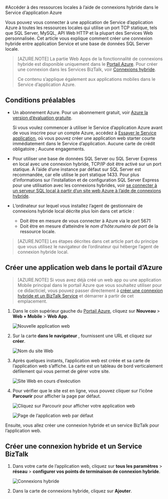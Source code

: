 <properties 
    pageTitle="Accéder à des ressources locales à l’aide de connexions hybride dans le Service d’application Azure" 
    description="Créer une connexion entre une application web dans le Service d’application Azure et d’une ressource locale qui utilise un port TCP statique" 
    services="app-service" 
    documentationCenter="" 
    authors="cephalin" 
    manager="wpickett" 
    editor="mollybos"/>

<tags 
    ms.service="app-service" 
    ms.workload="na" 
    ms.tgt_pltfrm="na" 
    ms.devlang="na" 
    ms.topic="article" 
    ms.date="02/03/2016" 
    ms.author="cephalin"/>

#<a name="access-on-premises-resources-using-hybrid-connections-in-azure-app-service"></a>Accéder à des ressources locales à l’aide de connexions hybride dans le Service d’application Azure

Vous pouvez vous connecter à une application de Service d’application Azure à toutes les ressources locales qui utilise un port TCP statique, tels que SQL Server, MySQL, API Web HTTP et la plupart des Services Web personnalisée. Cet article vous explique comment créer une connexion hybride entre application Service et une base de données SQL Server locale.

> [AZURE.NOTE] La partie Web Apps de la fonctionnalité de connexions hybride est disponible uniquement dans le [Portail Azure](https://portal.azure.com). Pour créer une connexion dans les Services BizTalk, voir [Connexions hybride](http://go.microsoft.com/fwlink/p/?LinkID=397274). 
> 
> Ce contenu s’applique également aux applications mobiles dans le Service d’application Azure. 

## <a name="prerequisites"></a>Conditions préalables
- Un abonnement Azure. Pour un abonnement gratuit, voir [Azure la version d’évaluation gratuite](https://azure.microsoft.com/pricing/free-trial/). 
 
    Si vous voulez commencer à utiliser le Service d’application Azure avant de vous inscrire pour un compte Azure, accédez à [Essayer le Service application](http://go.microsoft.com/fwlink/?LinkId=523751), où vous pouvez créer une application web starter courte immédiatement dans le Service d’application. Aucune carte de crédit obligatoire ; Aucune engagements.

- Pour utiliser une base de données SQL Server ou SQL Server Express en local avec une connexion hybride, TCP/IP doit être activé sur un port statique. À l’aide d’une instance par défaut sur SQL Server est recommandée, car elle utilise le port statique 1433. Pour plus d’informations sur l’installation et de configuration SQL Server Express pour une utilisation avec les connexions hybrides, voir [se connecter à un serveur SQL local à partir d’un site web Azure à l’aide de connexions hybride](http://go.microsoft.com/fwlink/?LinkID=397979).

- L’ordinateur sur lequel vous installez l’agent de gestionnaire de connexions hybride local décrite plus loin dans cet article :

    - Doit être en mesure de vous connecter à Azure via le port 5671
    - Doit être en mesure d’atteindre le *nom d’hôte*:*numéro de port* de la ressource locale. 

> [AZURE.NOTE] Les étapes décrites dans cet article part du principe que vous utilisez le navigateur de l’ordinateur qui héberge l’agent de connexion hybride local.


## <a name="create-a-web-app-in-the-azure-portal"></a>Créer une application web dans le portail d’Azure ##

> [AZURE.NOTE] Si vous avez déjà créé un web app ou une application Mobile principal dans le portail Azure que vous souhaitez utiliser pour ce didacticiel, vous pouvez passer directement à [créer une connexion hybride et un BizTalk Service](#CreateHC) et démarrer à partir de cet emplacement.

1. Dans le coin supérieur gauche du [Portail Azure](https://portal.azure.com), cliquez sur **Nouveau** > **Web + Mobile** > **Web App**.
    
    ![Nouvelle application web][NewWebsite]
    
2. Sur la carte **dans le navigateur** , fournissent une URL et cliquez sur **créer**. 
    
    ![Nom du site Web][WebsiteCreationBlade]
    
3. Après quelques instants, l’application web est créée et sa carte de l’application web s’affiche. La carte est un tableau de bord verticalement défilement qui vous permet de gérer votre site.
    
    ![Site Web en cours d’exécution][WebSiteRunningBlade]
    
4. Pour vérifier que le site est en ligne, vous pouvez cliquer sur l’icône **Parcourir** pour afficher la page par défaut.
    
    ![Cliquez sur Parcourir pour afficher votre application web][Browse]
    
    ![Page de l’application web par défaut][DefaultWebSitePage]
    
Ensuite, vous allez créer une connexion hybride et un service BizTalk pour l’application web.

<a name="CreateHC"></a>
## <a name="create-a-hybrid-connection-and-a-biztalk-service"></a>Créer une connexion hybride et un Service BizTalk ##

1. Dans votre carte de l’application web, cliquez sur **tous les paramètres** > **réseau** > **configurer vos points de terminaison de connexion hybride**.
    
    ![Connexions hybride][CreateHCHCIcon]
    
2. Dans la carte de connexions hybride, cliquez sur **Ajouter**.
    
    <!-- ![Add a hybrid connnection][CreateHCAddHC]
-->
    
3. La carte **d’Ajouter une connexion hybride** s’ouvre.  Dans la mesure où il s’agit de votre première connexion hybride, l’option **nouvelle connexion hybride** est présélectionnée, et la carte de **créer une connexion hybride** s’ouvre pour vous.
    
    ![Créer une connexion hybride][TwinCreateHCBlades]
    
    Sur la **carte de connexion hybride créer**:
    - Pour **nom**, attribuez un nom pour la connexion.
    - Pour **nom d’hôte**, entrez le nom de l’ordinateur local qui héberge la ressource.
    - **Port**, entrez le numéro de port que votre ressource en local utilise (1433 pour une instance SQL Server par défaut).
    - Cliquez sur **argumentaire entreprise parler Service**


4. La carte de **Création de BizTalk Service** s’ouvre. Entrez un nom pour le service BizTalk, puis cliquez sur **OK**.
    
    ![Créer le service BizTalk][CreateHCCreateBTS]
    
    La carte de **Création de BizTalk Service** se ferme et vous revenez à la carte de **créer une connexion hybride** .
    
5. Dans la carte de connexion hybride de créer, cliquez sur **OK**. 
    
    ![Cliquez sur OK][CreateBTScomplete]
    
6. Lorsque le processus se termine, la zone de notification dans le portail vous informe que la connexion a été créée.
    < ! situés à TODO

    Tout échoue lors de cette étape. Je ne parviens pas à créer un service BizTalk dans le portail dogfood. J’ai basculer vers le portail classique (portail complète) et créé le service BizTalk mais il ne fait rien pour vous permettre de lier les - lorsque vous avez terminé l’étape de connexion hybride créer, vous obtenez l’erreur suivante la création de connexion hybride RelecIoudHC a échoué. Le type de ressource est introuvable dans l’espace de noms « Microsoft.BizTaIkServices pour api version 2014-06-01 ».
    
    L’erreur indique qu’il n’a pas pu trouver le type, pas l’instance.
    ![Notification de succès][CreateHCSuccessNotification]
    -->
7. Sur la carte de l’application web, l’icône **connexions hybride** indique maintenant que 1 connexion hybride a été créée.
    
    ![Connexion d’un environnement hybride créée][CreateHCOneConnectionCreated]
    
À ce stade, vous avez terminé une partie importante de l’infrastructure cloud hybride connexion. Ensuite, vous allez créer une pièce locale correspondante.

<a name="InstallHCM"></a>
## <a name="install-the-on-premises-hybrid-connection-manager-to-complete-the-connection"></a>Installer le Gestionnaire de connexions hybride local pour effectuer la connexion ##

1. Sur la carte de l’application web, cliquez sur **tous les paramètres** > **réseau** > **configurer vos points de terminaison de connexion hybride**. 
    
    ![Icône de connexions hybride][HCIcon]
    
2. Sur la carte de **connexions hybride** , la colonne **statut** pour le point de terminaison récemment ajoutée affiche **pas connecté**. Cliquez sur la connexion pour le configurer.
    
    ![Non connecté][NotConnected]
    
    La carte de connexion hybride s’ouvre.
    
    ![NotConnectedBlade][NotConnectedBlade]
    
3. Dans la carte, cliquez sur **Le programme d’installation récepteur**.
    
    ![Cliquez sur le programme d’installation récepteur][ClickListenerSetup]
    
4. La carte de **Propriétés de connexion hybride** s’ouvre. Sous **Gestionnaire de connexions hybrides en local**, sélectionnez **Cliquez ici pour installer**.
    
    ![Cliquez ici pour installer][ClickToInstallHCM]
    
5. Dans l’Application exécutée avertissement boîte de dialogue sécurité, cliquez sur **exécuter** pour continuer.
    
    ![Sélectionnez Exécuter pour continuer][ApplicationRunWarning]
    
6.  Dans la boîte de dialogue **Contrôle de compte d’utilisateur** , cliquez sur **Oui**.
    
    ![Cliquez sur Oui][UAC]
    
7. Le Gestionnaire de connexions hybride est téléchargé et installé pour vous. 
    
    ![L’installation][HCMInstalling]
    
8. Une fois l’installation terminée, cliquez sur **Fermer**.
    
    ![Cliquez sur Fermer][HCMInstallComplete]
    
    Sur la carte de **connexions hybride** , la colonne **statut** indique maintenant **connecté**. 
    
    ![État connecté][HCStatusConnected]

Maintenant que l’infrastructure de connexion hybride est terminée, vous pouvez créer une application hybride qui utilise. 

>[AZURE.NOTE]Les sections suivantes vous montrent comment utiliser une connexion hybride avec un projet principal Mobile applications .NET.

## <a name="configure-the-mobile-app-net-backend-project-to-connect-to-the-sql-server-database"></a>Configurer le projet principal Mobile application .NET pour vous connecter à la base de données SQL Server

Dans le Service d’application, un projet principal Mobile applications .NET est simplement un ASP.NET web app avec un supplémentaires applications Kit de développement Mobile installé et initialisé. Pour utiliser votre application web comme une version de serveur d’applications Mobile, vous devez [télécharger et initialisation le système principal Mobile applications .NET SDK](../app-service-mobile/app-service-mobile-dotnet-backend-how-to-use-server-sdk.md#install-sdk).  

Pour les applications mobiles, vous devez également définir une chaîne de connexion pour la base de données locale ou de modifier le serveur principal pour utiliser cette connexion. 

1. Dans l’Explorateur de solutions dans Visual Studio, ouvrez le fichier Web.config pour votre serveur principal .NET de l’application Mobile, recherchez la section **connectionStrings** , ajouter une nouvelle entrée SqlClient l’exemple suivant, qui pointe vers la base de données SQL Server en local :

        <add name="OnPremisesDBConnection"
         connectionString="Data Source=OnPremisesServer,1433;
         Initial Catalog=OnPremisesDB;
         User ID=HybridConnectionLogin;
         Password=<**secure_password**>;
         MultipleActiveResultSets=True"
         providerName="System.Data.SqlClient" />

    N’oubliez pas de remplacer `<**secure_password**>` dans cette chaîne avec le mot de passe que vous avez créé pour *HybridConnectionLogin*.

3. Cliquez sur **Enregistrer** dans Visual Studio pour enregistrer le fichier Web.config.

    > [AZURE.NOTE]Ce paramètre de connexion est utilisé lors de l’exécution sur l’ordinateur local. Lorsque vous exécutez dans Azure, ce paramètre est remplacé par le paramètre de connexion défini dans le portail.

4. Développez le dossier **modèles** et ouvrez le fichier de modèle de données, qui se termine par *Context.cs*.

6. Modifiez le constructeur instance **DbContext** pour passer la valeur `OnPremisesDBConnection` au constructeur **DbContext** base, similaire à l’extrait de code suivante :

        public class hybridService1Context : DbContext
        {
            public hybridService1Context()
                : base("OnPremisesDBConnection")
            {
            }
        }

    Le service utilisera maintenant la nouvelle connexion à la base de données SQL Server.

## <a name="update-the-mobile-app-backend-to-use-the-on-premises-connection-string"></a>Mettre à jour le serveur principal de l’application Mobile pour utiliser la chaîne de connexion en local

Ensuite, vous devez ajouter un paramètre d’application pour cette nouvelle chaîne de connexion afin qu’il puisse être utilisé à partir d’Azure.  

1. Dans le [portail Azure](https://portal.azure.com) dans le code de serveur principal d’application web pour votre application Mobile, cliquez sur **tous les paramètres**, puis sur **paramètres de l’Application**.

3. Dans la carte de **paramètres de l’application Web** , faites défiler jusqu'à **chaînes de connexion** et ajouter une nouvelle chaîne de connexion **SQL Server** nommée `OnPremisesDBConnection` avec une valeur telle que `Server=OnPremisesServer,1433;Database=OnPremisesDB;User ID=HybridConnectionsLogin;Password=<**secure_password**>`.

    Remplacer `<**secure_password**>` avec le mot de passe sécurisé pour votre base de données locale.

    ![Chaîne de connexion de base de données locale](./media/web-sites-hybrid-connection-get-started/set-sql-server-database-connection.png)

2. Appuyez sur **Enregistrer** pour enregistrer la connexion hybride et la chaîne de connexion que vous venez de créer.

À ce stade, vous pouvez publier à nouveau le projet serveur et tester la nouvelle connexion avec vos clients applications Mobile actuels. Données sont lues et écrites dans la base de données locale à l’aide de la connexion hybride.

<a name="NextSteps"></a>
## <a name="next-steps"></a>Étapes suivantes ##

- Pour plus d’informations sur la création d’une application web ASP.NET qui utilise une connexion hybrides, voir [se connecter à un serveur SQL local à partir d’un site web Azure à l’aide de connexions hybride](http://go.microsoft.com/fwlink/?LinkID=397979). 

### <a name="additional-resources"></a>Ressources supplémentaires

[Vue d’ensemble des connexions hybride](http://go.microsoft.com/fwlink/p/?LinkID=397274)

[Josh Twist présente les connexions hybride (9 de canal vidéo)](http://channel9.msdn.com/Shows/Azure-Friday/Josh-Twist-introduces-hybrid-connections)

[Site web de connexions hybride](https://azure.microsoft.com/services/biztalk-services/)

[BizTalk Services : Onglets de tableau de bord, moniteur, échelle, configurer et connexion hybride](../biztalk-services/biztalk-dashboard-monitor-scale-tabs.md)

[Création d’un nuage hybride réelles avec la portabilité des applications transparente (9 de canal vidéo)](http://channel9.msdn.com/events/TechEd/NorthAmerica/2014/DCIM-B323#fbid=)

[Se connecter à un serveur SQL local à partir d’Azure Mobile Services à l’aide de connexions hybride (9 de canal vidéo)](http://channel9.msdn.com/Series/Windows-Azure-Mobile-Services/Connect-to-an-on-premises-SQL-Server-from-Azure-Mobile-Services-using-Hybrid-Connections)

## <a name="whats-changed"></a>Ce qui a changé
* Pour un guide à la modification de sites Web Application Service voir : [Azure Application Service et son Impact sur les Services Azure existants](http://go.microsoft.com/fwlink/?LinkId=529714)

<!-- IMAGES -->
[New]:./media/web-sites-hybrid-connection-get-started/B01New.png
[NewWebsite]:./media/web-sites-hybrid-connection-get-started/B02NewWebsite.png
[WebsiteCreationBlade]:./media/web-sites-hybrid-connection-get-started/B03WebsiteCreationBlade.png
[WebSiteRunningBlade]:./media/web-sites-hybrid-connection-get-started/B04WebSiteRunningBlade.png
[Browse]:./media/web-sites-hybrid-connection-get-started/B05Browse.png
[DefaultWebSitePage]:./media/web-sites-hybrid-connection-get-started/B06DefaultWebSitePage.png
[CreateHCHCIcon]:./media/web-sites-hybrid-connection-get-started/C01CreateHCHCIcon.png
[CreateHCAddHC]:./media/web-sites-hybrid-connection-get-started/C02CreateHCAddHC.png
[TwinCreateHCBlades]:./media/web-sites-hybrid-connection-get-started/C03TwinCreateHCBlades.png
[CreateHCCreateBTS]:./media/web-sites-hybrid-connection-get-started/C04CreateHCCreateBTS.png
[CreateBTScomplete]:./media/web-sites-hybrid-connection-get-started/C05CreateBTScomplete.png
[CreateHCSuccessNotification]:./media/web-sites-hybrid-connection-get-started/C06CreateHCSuccessNotification.png
[CreateHCOneConnectionCreated]:./media/web-sites-hybrid-connection-get-started/C07CreateHCOneConnectionCreated.png
[HCIcon]:./media/web-sites-hybrid-connection-get-started/D01HCIcon.png
[NotConnected]:./media/web-sites-hybrid-connection-get-started/D02NotConnected.png
[NotConnectedBlade]:./media/web-sites-hybrid-connection-get-started/D03NotConnectedBlade.png
[ClickListenerSetup]:./media/web-sites-hybrid-connection-get-started/D04ClickListenerSetup.png
[ClickToInstallHCM]:./media/web-sites-hybrid-connection-get-started/D05ClickToInstallHCM.png
[ApplicationRunWarning]:./media/web-sites-hybrid-connection-get-started/D06ApplicationRunWarning.png
[UAC]:./media/web-sites-hybrid-connection-get-started/D07UAC.png
[HCMInstalling]:./media/web-sites-hybrid-connection-get-started/D08HCMInstalling.png
[HCMInstallComplete]:./media/web-sites-hybrid-connection-get-started/D09HCMInstallComplete.png
[HCStatusConnected]:./media/web-sites-hybrid-connection-get-started/D10HCStatusConnected.png
 